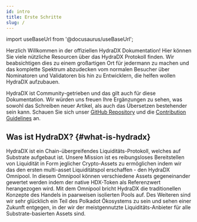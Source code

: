 ```yaml
---
id: intro
title: Erste Schritte
slug: /
---
```


import useBaseUrl from '@docusaurus/useBaseUrl';

Herzlich Willkommen in der offiziellen HydraDX Dokumentation!
Hier können Sie viele nützliche Resourcen über das HydraDX Protokoll finden.
Wir beabsichtigen dies zu einem großartigen Ort für jedermann zu machen und das komplette Spektrum abzudecken vom normalen Besucher über Nominatoren und Validatoren bis hin zu Entwicklern, die helfen wollen HydraDX aufzubauen.

HydraDX ist Community-getrieben und das gilt auch für diese Dokumentation.
Wir würden uns freuen Ihre Ergänzungen zu sehen, was sowohl das Schreiben neuer Artikel, als auch das Übersetzen bestehender sein kann.
Schauen Sie sich unser [GitHub Repository](https://github.com/galacticcouncil/HydraDX-docs) und die [Contribution Guidelines](/contributing) an.

## Was ist HydraDX? {#what-is-hydradx}

HydraDX ist ein Chain-übergreifendes Liquiditäts-Protokoll, welches auf Substrate aufgebaut ist.
Unsere Mission ist es reibungsloses Bereitstellen von Liquidität in Form jeglicher Crypto-Assets zu ermöglichen indem wir das den ersten multi-asset Liquiditätspol erschaffen - den HydraDX Omnipool.
In diesem Omnipool können verschiedene Assets gegeneinander gewertet werden indem der native HDX-Token als Referenzwert herangezogen wird.
Mit dem Omnipool bricht HydraDX die traditionellen Konzepte des Handels in paarweisen isolierten Pools auf.
Des Weiteren sind wir sehr glücklich ein Teil des Polkadot Ökosystems zu sein und sehen einer Zukunft entgegen, in der wir der meistgennutzte Liquiditäts-Anbieter für alle Substrate-basierten Assets sind.
